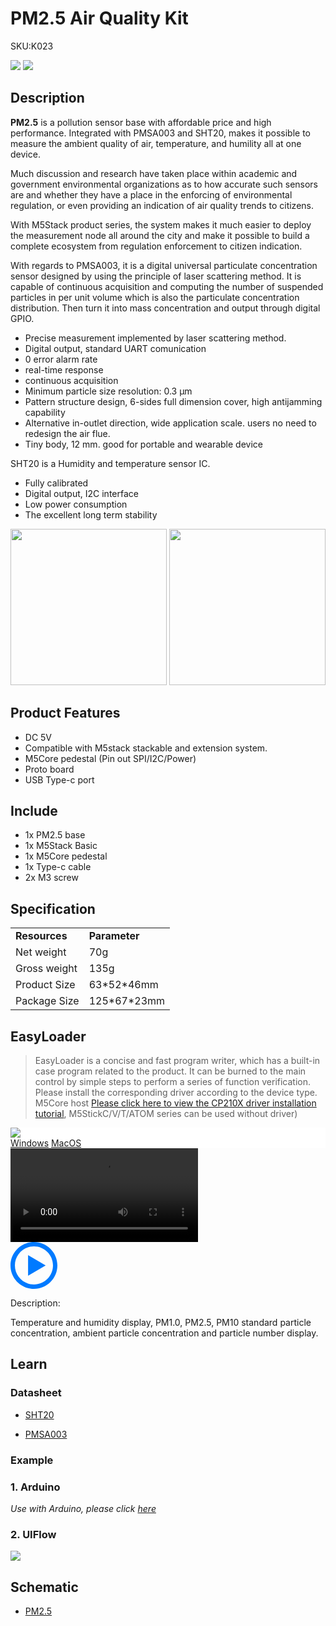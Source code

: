 # PM2.5 Air Quality Kit

<el-tag effect="plain">SKU:K023</el-tag>

<div class="product_pic"><img src="assets/img/product_pics/base/PM2.5/PM2.5-1.webp"> <img src="assets/img/product_pics/base/PM2.5/PM2.5-2.webp"></div>

## Description

**PM2.5** is a pollution sensor base with affordable price and high performance.  Integrated with PMSA003 and SHT20, makes it possible to measure the ambient quality of air, temperature, and humility all at one device. 

Much discussion and research have taken place within academic and government environmental organizations as to how accurate such sensors are and whether they have a place in the enforcing of environmental regulation, or even providing an indication of air quality trends to citizens.

With M5Stack product series, the system makes it much easier to deploy the measurement node all around the city and make it possible to build a complete ecosystem from regulation enforcement to citizen indication.

With regards to PMSA003, it is a digital universal particulate concentration sensor designed by using the principle of laser scattering method. It is capable of continuous acquisition and computing the number of suspended particles in per unit volume which is also the particulate concentration distribution. Then turn it into mass concentration and output through digital GPIO.

- Precise measurement implemented by laser scattering method.
- Digital output, standard UART comunication
- 0 error alarm rate
- real-time response 
- continuous acquisition
- Minimum particle size resolution: 0.3 µm
- Pattern structure design, 6-sides full dimension cover, high antijamming capability
- Alternative in-outlet direction, wide application scale. users no need to redesign the air flue.
- Tiny body, 12 mm. good for portable and wearable device

SHT20 is a Humidity and temperature sensor IC.
- Fully calibrated
- Digital output, I2C interface
- Low power consumption
- The excellent long term stability

<img src="assets/img/product_pics/base/PM2.5/PM2.5-4.webp" width="250" height="250"> <img src="assets/img/product_pics/base/PM2.5/PM2.5-5.webp" width="250" height="250">

## Product Features

-  DC 5V 
-  Compatible with M5stack stackable and extension system.
-  M5Core pedestal (Pin out SPI/I2C/Power)
-  Proto board 
-  USB Type-c port

## Include

-  1x PM2.5 base
-  1x M5Stack Basic 
-  1x M5Core pedestal
-  1x Type-c cable
-  2x M3 screw


## Specification

<table>
   <tr style="font-weight:bold">
      <td>Resources</td>
      <td>Parameter</td>
   </tr>
   <tr>
      <td>Net weight</td>
      <td>70g</td>
   </tr>
   <tr>
      <td>Gross weight</td>
      <td>135g</td>
   </tr>
   <tr>
      <td>Product Size</td>
      <td>63*52*46mm</td>
   </tr>
   <tr>
      <td>Package Size</td>
      <td>125*67*23mm</td>
   </tr>
 </table>


## EasyLoader

>EasyLoader is a concise and fast program writer, which has a built-in case program related to the product. It can be burned to the main control by simple steps to perform a series of function verification. Please install the corresponding driver according to the device type. M5Core host [Please click here to view the CP210X driver installation tutorial](en/arduino/arduino_development), M5StickC/V/T/ATOM series can be used without driver)


<div class="easyloader-box">
    <div style="background-color:white;">
        <div><img src="https://m5stack.oss-cn-shenzhen.aliyuncs.com/image/easyloader_intro.webp"></div>
        <div class="easyloader-btn">
            <a href="https://m5stack.oss-cn-shenzhen.aliyuncs.com/EasyLoader/Windows/APPLICATION/EasyLoader_PM2.5_APPLICATION.exe">Windows</a>
            <a href="https://m5stack.oss-cn-shenzhen.aliyuncs.com/EasyLoader/MacOS/APPLICATION/EasyLoader_PM2.5_APPLICATION.dmg">MacOS</a>
        </div>
    </div>
    <div>
        <video id="example_video" controls>
            <source src="https://m5stack.oss-cn-shenzhen.aliyuncs.com/video/Product_example_video/App/PM2.5.mp4" type="video/mp4">
        </video>
        <div class="easyloader-mask">
        <a>
            <svg id="play-btn" t="1583228776634" class="icon" viewBox="0 0 1024 1024" version="1.1" xmlns="http://www.w3.org/2000/svg" p-id="4152" width="75" height="75"><path d="M512 0C229.216 0 0 229.216 0 512s229.216 512 512 512 512-229.216 512-512S794.784 0 512 0z m0 928C282.24 928 96 741.76 96 512S282.24 96 512 96s416 186.24 416 416-186.24 416-416 416zM384 288l384 224-384 224z" p-id="4153" fill="#007aff"></path></svg></a>
            <p>Description:</p>
            <p>Temperature and humidity display, PM1.0, PM2.5, PM10 standard particle concentration, ambient particle concentration and particle number display.</p>
        </div>
    </div>
</div>

## Learn

### Datasheet

- [SHT20](https://m5stack.oss-cn-shenzhen.aliyuncs.com/resource/docs/datasheet/hat/SHT20_Datasheet_en.pdf)

- [PMSA003](https://m5stack.oss-cn-shenzhen.aliyuncs.com/resource/docs/datasheet/base/PMSA003_cn.pdf)

### Example 

### 1. Arduino

*Use with Arduino, please click [here](https://github.com/m5stack/M5-ProductExampleCodes/tree/master/Base/PM2.5)*

### 2. UIFlow

<img src="assets/img/product_pics/base/PM2.5/pm2.5.webp">

## Schematic

- [PM2.5](https://m5stack.oss-cn-shenzhen.aliyuncs.com/resource/docs/schematic/Units/UNIT_PM25.pdf)

<script>

   var purchase_link = 'https://m5stack.com/collections/m5-base/products/pm-2-5-sensor-usb-power-sht20';

   anchor_search(purchase_link);
   scrollFunc();

</script>



